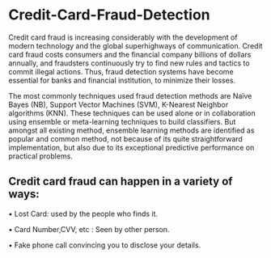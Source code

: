 # Credit-Card-Fraud-Detection

Credit card fraud is increasing considerably with the development of modern technology and the global superhighways of communication. Credit card fraud costs consumers and the financial company billions of dollars annually, and fraudsters continuously try to find new rules and tactics to commit illegal actions. Thus, fraud detection systems have become essential for banks and financial institution, to minimize their losses. 

The most commonly techniques used fraud detection methods are Naïve Bayes (NB), Support Vector Machines (SVM), K-Nearest Neighbor algorithms (KNN). These techniques can be used alone or in collaboration using ensemble or meta-learning techniques to build classifiers. But amongst all existing method, ensemble learning methods are identified as popular and common method, not because of its quite straightforward implementation, but also due to its exceptional predictive performance on practical problems.

## Credit card fraud can happen in a variety of ways:

  • Lost Card: used by the people who finds it.
  
  • Card Number,CVV, etc : Seen by other person.
  
  • Fake phone call convincing you to disclose your details.

